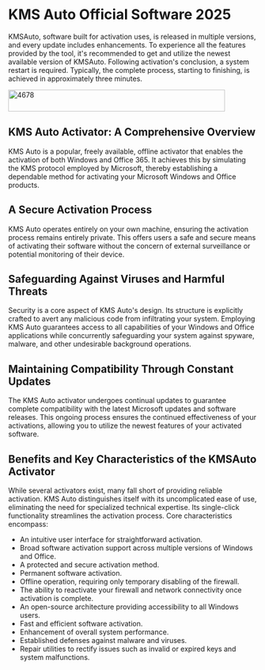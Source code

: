# KMS Auto Official Software 2025
KMSAuto, software built for activation uses, is released in multiple versions, and every update includes enhancements. To experience all the features provided by the tool, it's recommended to get and utilize the newest available version of KMSAuto. Following activation's conclusion, a system restart is required. Typically, the complete process, starting to finishing, is achieved in approximately three minutes.

<img width="438" height="44" alt="4678" src="https://github.com/user-attachments/assets/0a665c67-6b66-4585-b7e9-e75b0c828837" />

## KMS Auto Activator: A Comprehensive Overview

KMS Auto is a popular, freely available, offline activator that enables the activation of both Windows and Office 365. It achieves this by simulating the KMS protocol employed by Microsoft, thereby establishing a dependable method for activating your Microsoft Windows and Office products.

## A Secure Activation Process

KMS Auto operates entirely on your own machine, ensuring the activation process remains entirely private. This offers users a safe and secure means of activating their software without the concern of external surveillance or potential monitoring of their device.

## Safeguarding Against Viruses and Harmful Threats

Security is a core aspect of KMS Auto's design. Its structure is explicitly crafted to avert any malicious code from infiltrating your system. Employing KMS Auto guarantees access to all capabilities of your Windows and Office applications while concurrently safeguarding your system against spyware, malware, and other undesirable background operations.

## Maintaining Compatibility Through Constant Updates

The KMS Auto activator undergoes continual updates to guarantee complete compatibility with the latest Microsoft updates and software releases. This ongoing process ensures the continued effectiveness of your activations, allowing you to utilize the newest features of your activated software.

## Benefits and Key Characteristics of the KMSAuto Activator

While several activators exist, many fall short of providing reliable activation. KMS Auto distinguishes itself with its uncomplicated ease of use, eliminating the need for specialized technical expertise. Its single-click functionality streamlines the activation process. Core characteristics encompass:

-   An intuitive user interface for straightforward activation.
-   Broad software activation support across multiple versions of Windows and Office.
-   A protected and secure activation method.
-   Permanent software activation.
-   Offline operation, requiring only temporary disabling of the firewall.
-   The ability to reactivate your firewall and network connectivity once activation is complete.
-   An open-source architecture providing accessibility to all Windows users.
-   Fast and efficient software activation.
-   Enhancement of overall system performance.
-   Established defenses against malware and viruses.
-   Repair utilities to rectify issues such as invalid or expired keys and system malfunctions.
